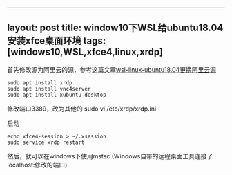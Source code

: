 
---
layout: post
title: window10下WSL给ubuntu18.04安装xfce桌面环境
tags: [windows10,WSL,xfce4,linux,xrdp]
---

首先修改源为阿里云的源，参考这篇文章[wsl-linux-ubuntu18.04更换阿里云源](2019-01-20-wsl-linux-ubuntu18.04更换阿里云源)

    sudo apt install xrdp
    sudo apt install vnc4server
    sudo apt install xubuntu-desktop

<!-- more -->

修改端口3389，改为其他的
    sudo vi /etc/xrdp/xrdp.ini

启动

    echo xfce4-session > ~/.xsession
    sudo service xrdp restart

然后，就可以在windows下使用mstsc (Windows自带的远程桌面工具连接了localhost:修改的端口)